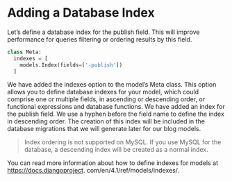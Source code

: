 # Adding a Database Index

Let’s define a database index for the publish field. This will improve performance for queries filtering
or ordering results by this field.

```python
class Meta:
  indexes = [
  	models.Index(fields=['-publish'])
  ]
```

We have added the indexes option to the model’s Meta class. This option allows you to define database indexes for your model, which could comprise one or multiple fields, in ascending or descending order, or functional expressions and database functions. We have added an index for the publish field. We use a hyphen before the field name to define the index in descending order. The creation of this index will be included in the database migrations that we will generate later for our blog models.

> Index ordering is not supported on MySQL. If you use MySQL for the database, a descending index will be created as a normal index.

You can read more information about how to define indexes for models at https://docs.djangoproject.
com/en/4.1/ref/models/indexes/.
